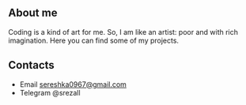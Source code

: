 ## About me
Coding is a kind of art for me. So, I am like an artist: poor and with rich imagination. Here you can find some of my projects.
## Contacts
- Email sereshka0967@gmail.com
- Telegram @srezall
